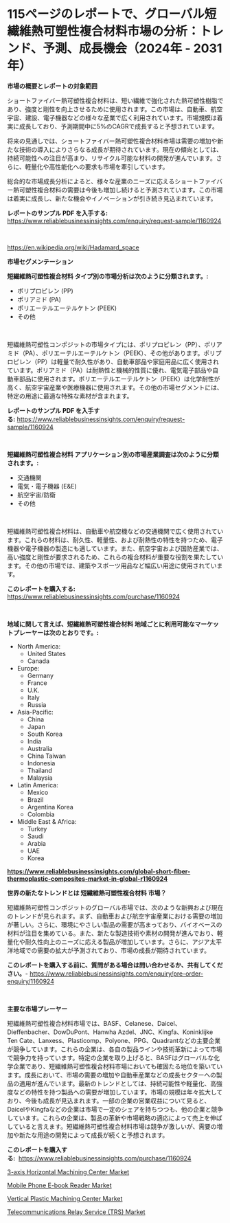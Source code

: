 <p><h1>115ページのレポートで、グローバル短繊維熱可塑性複合材料市場の分析：トレンド、予測、成長機会（2024年 - 2031年）</h1></p><p><strong>市場の概要とレポートの対象範囲</strong></p>
<p><p>ショートファイバー熱可塑性複合材料は、短い繊維で強化された熱可塑性樹脂であり、強度と剛性を向上させるために使用されます。この市場は、自動車、航空宇宙、建設、電子機器などの様々な産業で広く利用されています。市場規模は着実に成長しており、予測期間中に5%のCAGRで成長すると予想されています。</p><p>将来の見通しでは、ショートファイバー熱可塑性複合材料市場は需要の増加や新たな技術の導入によりさらなる成長が期待されています。現在の傾向としては、持続可能性への注目が高まり、リサイクル可能な材料の開発が進んでいます。さらに、軽量化や高性能化への要求も市場を牽引しています。</p><p>総合的な市場成長分析によると、様々な産業のニーズに応えるショートファイバー熱可塑性複合材料の需要は今後も増加し続けると予測されています。この市場は着実に成長し、新たな機会やイノベーションが引き続き見込まれています。</p></p>
<p><strong>レポートのサンプル PDF を入手する:</strong> <a href="https://www.reliablebusinessinsights.com/enquiry/request-sample/1160924">https://www.reliablebusinessinsights.com/enquiry/request-sample/1160924</a></p>
<p>&nbsp;</p>
<p><a href="https://en.wikipedia.org/wiki/Hadamard_space">https://en.wikipedia.org/wiki/Hadamard_space</a></p>
<p><strong>市場セグメンテーション</strong></p>
<p><strong>短繊維熱可塑性複合材料 タイプ別の市場分析は次のように分類されます。:</strong></p>
<p><ul><li>ポリプロピレン (PP)</li><li>ポリアミド (PA)</li><li>ポリエーテルエーテルケトン (PEEK)</li><li>その他</li></ul></p>
<p>&nbsp;</p>
<p><p>短繊維熱可塑性コンポジットの市場タイプには、ポリプロピレン（PP）、ポリアミド（PA）、ポリエーテルエーテルケトン（PEEK）、その他があります。ポリプロピレン（PP）は軽量で耐久性があり、自動車部品や家庭用品に広く使用されています。ポリアミド（PA）は耐熱性と機械的性質に優れ、電気電子部品や自動車部品に使用されます。ポリエーテルエーテルケトン（PEEK）は化学耐性が高く、航空宇宙産業や医療機器に使用されます。その他の市場セグメントには、特定の用途に最適な特殊な素材が含まれます。</p></p>
<p><strong>レポートのサンプル PDF を入手する:</strong>&nbsp;<a href="https://www.reliablebusinessinsights.com/enquiry/request-sample/1160924">https://www.reliablebusinessinsights.com/enquiry/request-sample/1160924</a></p>
<p>&nbsp;</p>
<p><strong> 短繊維熱可塑性複合材料 アプリケーション別の市場産業調査は次のように分類されます。:</strong></p>
<p><ul><li>交通機関</li><li>電気・電子機器 (E&E)</li><li>航空宇宙/防衛</li><li>その他</li></ul></p>
<p>&nbsp;</p>
<p><p>短繊維熱可塑性複合材料は、自動車や航空機などの交通機関で広く使用されています。これらの材料は、耐久性、軽量性、および耐熱性の特性を持つため、電子機器や電子機器の製造にも適しています。また、航空宇宙および国防産業では、高い強度と剛性が要求されるため、これらの複合材料が重要な役割を果たしています。その他の市場では、建築やスポーツ用品など幅広い用途に使用されています。</p></p>
<p><strong>このレポートを購入する:</strong>&nbsp; <a href="https://www.reliablebusinessinsights.com/purchase/1160924">https://www.reliablebusinessinsights.com/purchase/1160924</a></p>
<p>&nbsp;</p>
<p><strong>地域に関して言えば、短繊維熱可塑性複合材料 地域ごとに利用可能なマーケットプレーヤーは次のとおりです。:</strong></p>
<p><ul>
    <li>
        North America:
        <ul>
            <li>United States</li>
            <li>Canada</li>
        </ul>
    </li>
    <li>
        Europe:
        <ul>
            <li>Germany</li>
            <li>France</li>
            <li>U.K.</li>
            <li>Italy</li>
            <li>Russia</li>
        </ul>
    </li>
    <li>
        Asia-Pacific:
        <ul>
            <li>China</li>
            <li>Japan</li>
            <li>South Korea</li>
            <li>India</li>
            <li>Australia</li>
            <li>China Taiwan</li>
            <li>Indonesia</li>
            <li>Thailand</li>
            <li>Malaysia</li>
        </ul>
    </li>
    <li>
        Latin America:
        <ul>
            <li>Mexico</li>
            <li>Brazil</li>
            <li>Argentina Korea</li>
            <li>Colombia</li>
        </ul>
    </li>
    <li>
        Middle East & Africa:
        <ul>
            <li>Turkey</li>
            <li>Saudi</li>
            <li>Arabia</li>
            <li>UAE</li>
            <li>Korea</li>
        </ul>
    </li>
    </ul></p>
<p><strong><a href="https://www.reliablebusinessinsights.com/global-short-fiber-thermoplastic-composites-market-in-global-r1160924">https://www.reliablebusinessinsights.com/global-short-fiber-thermoplastic-composites-market-in-global-r1160924</a></strong>&nbsp;</p>
<p><strong>世界の新たなトレンドとは 短繊維熱可塑性複合材料 市場？</strong></p>
<p><p>短繊維熱可塑性コンポジットのグローバル市場では、次のような新興および現在のトレンドが見られます。まず、自動車および航空宇宙産業における需要の増加が著しい。さらに、環境にやさしい製品の需要が高まっており、バイオベースの材料が注目を集めている。また、新たな製造技術や素材の開発が進んでおり、軽量化や耐久性向上のニーズに応える製品が増加しています。さらに、アジア太平洋地域での需要の拡大が予測されており、市場の成長が期待されています。</p></p>
<p><strong>このレポートを購入する前に、質問がある場合は問い合わせるか、共有してください。</strong>- <a href="https://www.reliablebusinessinsights.com/enquiry/pre-order-enquiry/1160924">https://www.reliablebusinessinsights.com/enquiry/pre-order-enquiry/1160924</a></p>
<p>&nbsp;</p>
<p><strong>主要な市場プレーヤー</strong></p>
<p><p>短繊維熱可塑性複合材料市場では、BASF、Celanese、Daicel、Dieffenbacher、DowDuPont、Hanwha Azdel、JNC、Kingfa、Koninklijke Ten Cate、Lanxess、Plasticomp、Polyone、PPG、Quadrantなどの主要企業が競争しています。これらの企業は、各自の製品ラインや技術革新によって市場で競争力を持っています。特定の企業を取り上げると、BASFはグローバルな化学企業であり、短繊維熱可塑性複合材料市場においても確固たる地位を築いています。成長において、市場の需要の増加や自動車産業などの成長セクターへの製品の適用が進んでいます。最新のトレンドとしては、持続可能性や軽量化、高強度などの特性を持つ製品への需要が増加しています。市場の規模は年々拡大しており、今後も成長が見込まれます。一部の企業の営業収益について見ると、DaicelやKingfaなどの企業は市場で一定のシェアを持ちつつも、他の企業と競争しています。これらの企業は、製品の革新や市場戦略の適応によって売上を伸ばしていると言えます。短繊維熱可塑性複合材料市場は競争が激しいが、需要の増加や新たな用途の開発によって成長が続くと予想されます。</p></p>
<p><strong>このレポートを購入する:</strong>&nbsp;&nbsp;<a href="https://www.reliablebusinessinsights.com/purchase/1160924">https://www.reliablebusinessinsights.com/purchase/1160924</a></p>
<p><p><a href="https://issuu.com/reportprime-2/docs/3-axis-horizontal-machining-center-market-size-203">3-axis Horizontal Machining Center Market</a></p><p><a href="https://github.com/nusratjahan12006/Market-Research-Report-List-1/blob/main/mobile-phone-e-book-reader-market.md">Mobile Phone E-book Reader Market</a></p><p><a href="https://issuu.com/reportprime-2/docs/vertical-plastic-machining-center-market-size-2030">Vertical Plastic Machining Center Market</a></p><p><a href="https://github.com/mdhefjumiah/Market-Research-Report-List-1/blob/main/telecommunications-relay-service-trs-market.md">Telecommunications Relay Service (TRS) Market</a></p></p>
